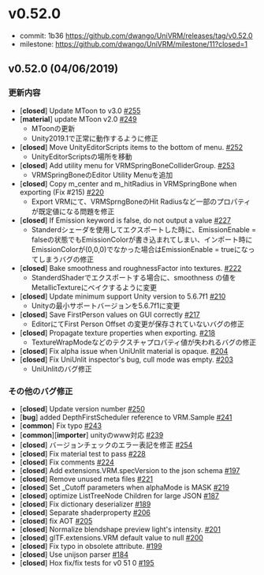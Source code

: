 # v0.52.0

* commit: 1b36 https://github.com/dwango/UniVRM/releases/tag/v0.52.0
* milestone: https://github.com/dwango/UniVRM/milestone/11?closed=1

## v0.52.0 (04/06/2019)

### 更新内容
- [**closed**] Update MToon to v3.0 [#255](https://github.com/matonnet/UniVRM/pull/255)
- [**material**] update MToon v2.0 [#249](https://github.com/matonnet/UniVRM/pull/249)
  * MToonの更新
  * Unity2019.1で正常に動作するように修正
- [**closed**] Move UnityEditorScripts items to the bottom of menu. [#252](https://github.com/matonnet/UniVRM/pull/252)
  * UnityEditorScriptsの場所を移動
- [**closed**] Add utility menu for VRMSpringBoneColliderGroup. [#253](https://github.com/matonnet/UniVRM/pull/253)
  * VRMSpringBoneのEditor Utility Menuを追加 
- [**closed**] Copy m_center and m_hitRadius in VRMSpringBone when exporting (Fix #215) [#220](https://github.com/matonnet/UniVRM/pull/220)
  * Export VRMにて、VRMSprngBoneのHit Radiusなど一部のプロパティが既定値になる問題を修正
- [**closed**] If Emission keyword is false, do not output a value [#227](https://github.com/matonnet/UniVRM/pull/227)
  * Standerdシェーダを使用してエクスポートした時に、EmissionEnable = falseの状態でもEmissionColorが書き込まれてしまい、インポート時にEmissionColorが(0,0,0)でなかった場合はEmissionEnable = trueになってしまうバグの修正
- [**closed**] Bake smoothness and roughnessFactor into textures.  [#222](https://github.com/matonnet/UniVRM/pull/222)
  * StanderdShaderでエクスポートする場合に、smoothness の値をMetallicTextureにベイクするように変更
- [**closed**] Update minimum support Unity version to 5.6.7f1 [#210](https://github.com/matonnet/UniVRM/pull/210)
  * Unityの最小サポートバージョンを5.6.7f1に変更
- [**closed**] Save FirstPerson values on GUI correctly [#217](https://github.com/matonnet/UniVRM/pull/217)
  * EditorにてFirst Person Offset の変更が保存されていないバグの修正
- [**closed**] Propagate texture properties when exporting. [#218](https://github.com/matonnet/UniVRM/pull/218)
  * TextureWrapModeなどのテクスチャプロパティ値が失われるバグの修正
- [**closed**] Fix alpha issue when UniUnlit material is opaque. [#204](https://github.com/matonnet/UniVRM/pull/204)
- [**closed**] Fix UniUnlit inspector's bug, cull mode was empty. [#203](https://github.com/matonnet/UniVRM/pull/203)
  * UniUnlitのバグ修正

### その他のバグ修正
- [**closed**] Update version number  [#250](https://github.com/matonnet/UniVRM/pull/250)
- [**bug**] added DepthFirstScheduler reference to VRM.Sample [#241](https://github.com/matonnet/UniVRM/pull/241)
- [**common**] Fix typo [#243](https://github.com/matonnet/UniVRM/pull/243)
- [**common**][**importer**] unityのwww対応 [#239](https://github.com/matonnet/UniVRM/pull/239)
- [**closed**] バージョンチェックのエラー表記を修正 [#254](https://github.com/matonnet/UniVRM/pull/254)
- [**closed**] Fix material test to pass [#228](https://github.com/matonnet/UniVRM/pull/228)
- [**closed**] Fix comments [#224](https://github.com/matonnet/UniVRM/pull/224)
- [**closed**] Add extensions.VRM.specVersion to the json schema [#197](https://github.com/matonnet/UniVRM/pull/197)
- [**closed**] Remove unused meta files [#221](https://github.com/matonnet/UniVRM/pull/221)
- [**closed**] Set _Cutoff parameters when alphaMode is MASK [#219](https://github.com/matonnet/UniVRM/pull/219)
- [**closed**] optimize ListTreeNode Children for large JSON [#187](https://github.com/matonnet/UniVRM/pull/187)
- [**closed**] Fix dictionary deserializer [#189](https://github.com/matonnet/UniVRM/pull/189)
- [**closed**] Separate shaderproperty [#206](https://github.com/matonnet/UniVRM/pull/206)
- [**closed**] fix AOT [#205](https://github.com/matonnet/UniVRM/pull/205)
- [**closed**] Normalize blendshape preview light's intensity. [#201](https://github.com/matonnet/UniVRM/pull/201)
- [**closed**] glTF.extensions.VRM default value to null [#200](https://github.com/matonnet/UniVRM/pull/200)
- [**closed**] Fix typo in obsolete attribute. [#199](https://github.com/matonnet/UniVRM/pull/199)
- [**closed**] Use unijson parser [#184](https://github.com/matonnet/UniVRM/pull/184)
- [**closed**] Hox fix/fix tests for v0 51 0 [#195](https://github.com/matonnet/UniVRM/pull/195)
